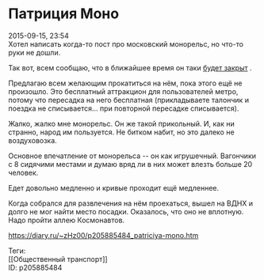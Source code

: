 Патриция Моно
==============

   
 2015-09-15, 23:54   
  Хотел написать когда-то пост про московский монорельс, но что-то руки не дошли.   
   
 Так вот, всем сообщаю, что в ближайшее время он таки  [будет закрыт](https://ru.wikipedia.org/wiki/%D0%9C%D0%BE%D1%81%D0%BA%D0%BE%D0%B2%D1%81%D0%BA%D0%B0%D1%8F_%D0%BC%D0%BE%D0%BD%D0%BE%D1%80%D0%B5%D0%BB%D1%8C%D1%81%D0%BE%D0%B2%D0%B0%D1%8F_%D1%82%D1%80%D0%B0%D0%BD%D1%81%D0%BF%D0%BE%D1%80%D1%82%D0%BD%D0%B0%D1%8F_%D1%81%D0%B8%D1%81%D1%82%D0%B5%D0%BC%D0%B0#.D0.9E.D1.82.D0.BA.D0.B0.D0.B7_.D0.BE.D1.82_.D0.BC.D0.BE.D0.BD.D0.BE.D1.80.D0.B5.D0.BB.D1.8C.D1.81.D0.B0)  .   
   
 Предлагаю всем желающим прокатиться на нём, пока этого ещё не произошло. Это бесплатный аттракцион для пользователей метро, потому что пересадка на него бесплатная (прикладываете талончик и поездка не списывается... при повторной пересадке списывается).   
   
 Жалко, жалко мне монорельс. Он же такой прикольный. И, как ни странно, народ им пользуется. Не битком набит, но это далеко не воздуховозка.   
   
 Основное впечатление от монорельса -- он как игрушечный. Вагончики с 8 сидячими местами и думаю вряд ли в них может влезть больше 20 человек.   
   
 Едет довольно медленно и кривые проходит ещё медленнее.   
   
 Когда собрался для развлечения на нём проехаться, вышел на ВДНХ и долго не мог найти место посадки. Оказалось, что оно не вплотную. Надо пройти аллею Космонавтов.   
    
 <https://diary.ru/~zHz00/p205885484_patriciya-mono.htm>   
   
 Теги:   
 [[Общественный транспорт]]   
 ID: p205885484